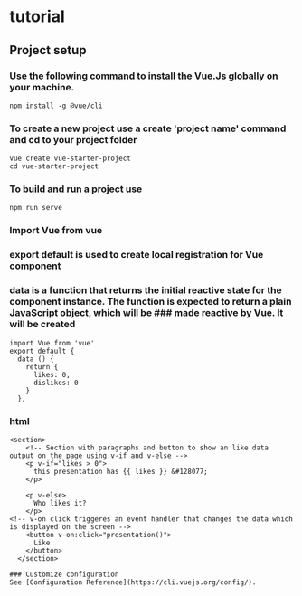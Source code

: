 # tutorial

## Project setup

### Use the following command to install the Vue.Js globally on your machine.
```
npm install -g @vue/cli
```

### To create a new project use a create 'project name' command and cd to your project folder
```
vue create vue-starter-project
cd vue-starter-project
```

### To build and run a project use 
```
npm run serve
```

### Import Vue from vue
### export default is used to create local registration for Vue component
### data is a function that returns the initial reactive state for the component instance. The function is expected to return a plain JavaScript object, which will be ### made reactive by Vue. It will be created 
```
import Vue from 'vue'
export default {
  data () {
    return {
      likes: 0,
      dislikes: 0
    }
  },
```



### html
```
<section>
    <!-- Section with paragraphs and button to show an like data output on the page using v-if and v-else -->
    <p v-if="likes > 0">
      this presentation has {{ likes }} &#128077;
    </p>

    <p v-else>
      Who likes it?
    </p>
<!-- v-on click triggeres an event handler that changes the data which is displayed on the screen -->
    <button v-on:click="presentation()">
      Like
    </button>
  </section>

### Customize configuration
See [Configuration Reference](https://cli.vuejs.org/config/).
